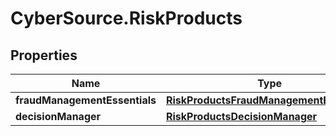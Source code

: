# CyberSource.RiskProducts

## Properties
Name | Type | Description | Notes
------------ | ------------- | ------------- | -------------
**fraudManagementEssentials** | [**RiskProductsFraudManagementEssentials**](RiskProductsFraudManagementEssentials.md) |  | [optional] 
**decisionManager** | [**RiskProductsDecisionManager**](RiskProductsDecisionManager.md) |  | [optional] 



